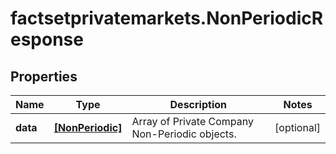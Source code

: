 # factsetprivatemarkets.NonPeriodicResponse

## Properties

Name | Type | Description | Notes
------------ | ------------- | ------------- | -------------
**data** | [**[NonPeriodic]**](NonPeriodic.md) | Array of Private Company Non-Periodic objects. | [optional] 


